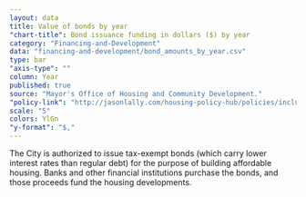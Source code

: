 ```yaml
---
layout: data
title: Value of bonds by year
"chart-title": Bond issuance funding in dollars ($) by year
category: "Financing-and-Development"
data: "financing-and-development/bond_amounts_by_year.csv"
type: bar
"axis-type": ""
column: Year
published: true
source: "Mayor's Office of Housing and Community Development."
"policy-link": "http://jasonlally.com/housing-policy-hub/policies/inclusionary-housing/"
scale: "5"
colors: YlGn
"y-format": "$,"
---
```


The City is authorized to issue tax-exempt bonds (which carry lower interest rates than regular debt) for the purpose of building affordable housing. Banks and other financial institutions purchase the bonds, and those proceeds fund the housing developments.